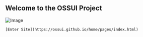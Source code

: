 ## Welcome to the OSSUI Project

![Image](img/ossui-logo.PNG)
```
[Enter Site](https://ossui.github.io/home/pages/index.html)
